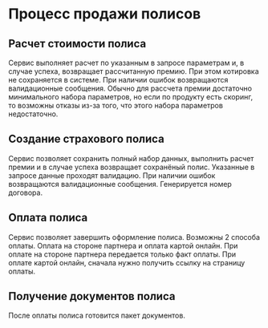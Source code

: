 # Процесс продажи полисов


## Расчет стоимости полиса

Сервис выполняет расчет по указанным в запросе параметрам и, в случае успеха, возвращает рассчитанную премию.
При этом котировка не сохраняется в системе. 
При наличии ошибок возвращаются валидационные сообщения.
Обычно для рассчета премии достаточно минимального набора параметров, но если по продукту есть скоринг, то возможны отказы из-за того, что этого набора параметров недостаточно.


## Создание страхового полиса

Сервис позволяет сохранить полный набор данных, выполнить расчет премии и в случае успеха возвращает сохранёный полис. 
Указанные в запросе данные проходят валидацию. При наличии ошибок возвращаются валидационные сообщения. Генерируется номер договора.

## Оплата полиса

Сервис позволяет завершить оформление полиса.
Возможны 2 способа оплаты. Оплата на стороне партнера и оплата картой онлайн. 
При оплате на стороне партнера передается только факт оплаты.
При оплате картой онлайн, сначала нужно получить ссылку на страницу оплаты.

## Получение документов полиса

После оплаты полиса готовится пакет документов.